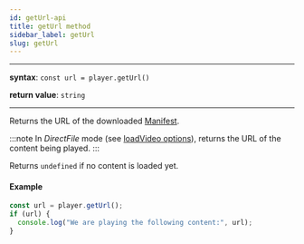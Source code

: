 ```yaml
---
id: getUrl-api
title: getUrl method
sidebar_label: getUrl
slug: getUrl
---
```


---

**syntax**: `const url = player.getUrl()`

**return value**: `string`

---

Returns the URL of the downloaded [Manifest](../../glossary.md#manifest).

:::note
In _DirectFile_ mode (see [loadVideo
options](../basicMethods/loadVideo.md#transport)), returns the URL of the content
being played.
:::

Returns `undefined` if no content is loaded yet.

#### Example

```js
const url = player.getUrl();
if (url) {
  console.log("We are playing the following content:", url);
}
```
